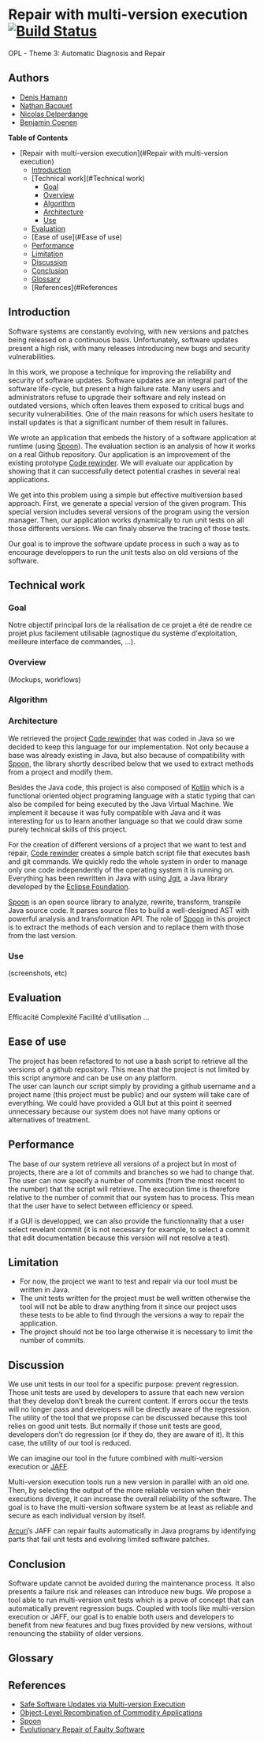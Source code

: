 # Repair with multi-version execution [![Build Status](https://travis-ci.org/Oupsla/OPL-RepairMultiVersion.svg?branch=master)](https://travis-ci.org/Oupsla/OPL-RepairMultiVersion)
OPL - Theme 3: Automatic Diagnosis and Repair
## Authors
- [Denis Hamann](https://github.com/denishamann)
- [Nathan Bacquet](https://github.com/Apolloch)
- [Nicolas Delperdange](https://github.com/Oupsla)
- [Benjamin Coenen](https://github.com/bnjjj)



**Table of Contents**

- [Repair with multi-version execution](#Repair with multi-version execution)
	- [Introduction](#Introduction)
	- [Technical work](#Technical work)
		- [Goal](#Goal)
		- [Overview](#Overview)
		- [Algorithm](#Algorithm)
		- [Architecture](#Architecture)
		- [Use](#Use)
	- [Evaluation](#Evaluation)
	- [Ease of use](#Ease of use)
	- [Performance](#Performance)
	- [Limitation](#Limitation)
	- [Discussion](#Discussion)
	- [Conclusion](#Conclusion)
	- [Glossary](#Glossary)
	- [References](#References

## Introduction

Software systems are constantly evolving, with new versions and patches being released on a continuous basis. Unfortunately, software updates present a high risk, with many releases introducing new bugs and security vulnerabilities.

In this work, we propose a technique for improving the reliability and security of software updates. Software updates are an integral part of the software life-cycle, but present a high failure rate. Many users and administrators refuse to upgrade their software and rely instead on outdated versions, which often leaves them exposed to critical bugs and security vulnerabilities. One of the main reasons for which users hesitate to install updates is that a significant number of them result in failures.

We wrote an application that embeds the history of a software application at runtime (using [Spoon](https://github.com/INRIA/spoon)). The evaluation section is an analysis of how it works on a real Github repository.
Our application is an improvement of the existing prototype [Code rewinder](https://github.com/dufaux/IDL-1). We will evaluate our application by showing that it can successfully detect potential crashes in several real applications.

We get into this problem using a simple but effective multiversion based approach. First, we generate a special version of the given program. This special version includes several versions of the program using the version manager. Then, our application works dynamically to run unit tests on all those differents versions. We can finaly observe the tracing of those tests.

Our goal is to improve the software update process in such a way as to encourage developpers to run the unit tests also on old versions of the software.

## Technical work
### Goal
Notre objectif principal lors de la réalisation de ce projet a été de rendre ce projet plus facilement utilisable (agnostique du système d'exploitation, meilleure interface de commandes, ...).

### Overview
(Mockups, workflows)

### Algorithm

### Architecture
We retrieved the project [Code rewinder](https://github.com/dufaux/IDL-1) that was coded in Java so we decided to keep this language for our implementation. Not only because a base was already existing in Java, but also because of compatibility with [Spoon](http://spoon.gforge.inria.fr/ "spoon"), the library shortly described below that we used to extract methods from a project and modify them.

Besides the Java code, this project is also composed of [Kotlin](https://kotlinlang.org/) which is a functional oriented object programing language with a static typing that can also be compiled for being executed by the Java Virtual Machine. We implement it because it was fully compatible with Java and it was interesting for us to learn another language so that we could draw some purely technical skills of this project.

For the creation of different versions of a project that we want to test and repair, [Code rewinder](https://github.com/dufaux/IDL-1) creates a simple batch script file that executes bash and git commands. We quickly redo the whole system in order to manage only one code independently of the operating system it is running on. Everything has been rewritten in Java with using [Jgit](https://eclipse.org/jgit "Jgit"), a Java library developed by the [Eclipse Foundation](https://eclipse.org "Eclipse").

[Spoon](https://github.com/INRIA/spoon) is an open source library to analyze, rewrite, transform, transpile Java source code. It parses source files to build a well-designed AST with powerful analysis and transformation API. The role of [Spoon](https://github.com/INRIA/spoon) in this project is to extract the methods of  each version and to replace them with those from the last version.

### Use
(screenshots, etc)

## Evaluation
Efficacité
Complexité
Facilité d'utilisation
...

## Ease of use
The project has been refactored to not use a bash script to retrieve all the versions of a github repository. This mean that the project is not limited by this script anymore and can be use on any platform.  
The user can launch our script simply by providing a github username and a project name (this project must be public) and our system will take care of everything.
We could have provided a GUI but at this point it seemed unnecessary because our system does not have many options or alternatives of treatment.


## Performance
The base of our system retrieve all versions of a project but in most of projects, there are a lot of commits and branches so we had to change that.
The user can now specify a number of commits (from the most recent to the number) that the script will retrieve. The execution time is therefore relative to the number of commit that our system has to process. This mean that the user have to select between efficiency or speed.

If a GUI is developped, we can also provide the functionnality that a user select revelant commit (it is not necessary for example, to select a commit that edit documentation because this version will not resolve a test).

## Limitation

 - For now, the project we want to test and repair via our tool must be written in Java.
 - The unit tests written for the project must be well written otherwise the tool will not be able to draw anything from it since our project uses these tests to be able to find through the versions a way to repair the application.
 - The project should not be too large otherwise it is necessary to limit the number of commits.

## Discussion
We use unit tests in our tool for a specific purpose: prevent regression. Those unit tests are used by developers to assure that each new version that they develop don’t break the current content.
If errors occur the tests will no longer pass and developers will be directly aware of the regression. The utility of the tool that we propose can be discussed because this tool relies on good unit tests. But normally if those unit tests are good, developers don’t do regression (or if they do, they are aware of it). It this case, the utility of our tool is reduced.

We can imagine our tool in the future combined with multi-version execution or [JAFF](https://goo.gl/K4Nb3g).

Multi-version execution tools run a new version in parallel with an old one. Then, by selecting the output of the more reliable version when their executions diverge, it can increase the overall reliability of the software. The goal is to have the multi-version software system be at least as reliable and secure as each individual version by itself.

[Arcuri](https://sites.google.com/site/arcuri82/)’s JAFF can repair faults automatically in Java programs by identifying parts that fail unit tests and evolving limited software patches.


## Conclusion
Software update cannot be avoided during the maintenance process. It also presents a failure risk and releases can introduce new bugs. We propose a tool able to run multi-version unit tests which is a prove of concept that can automatically prevent regression bugs. Coupled with tools like multi-version execution or JAFF, our goal is to enable both users and developers to benefit from new features and bug fixes provided by new versions, without renouncing the stability of older versions.

## Glossary
## References

 - [Safe Software Updates via Multi-version Execution](http://srg.doc.ic.ac.uk/files/papers/mx-icse-13.pdf)
 - [Object-Level Recombination of Commodity Applications](http://people.scs.carleton.ca/~soma/pubs/bfoster-gecco-2010.pdf)
 - [Spoon](http://spoon.gforge.inria.fr/)
 - [Evolutionary Repair of Faulty Software](https://goo.gl/K4Nb3g)

